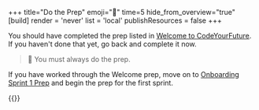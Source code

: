 +++
title="Do the Prep"
emoji="🧠"
time=5
hide_from_overview="true"
[build]
  render = 'never'
  list = 'local'
  publishResources = false
+++

You should have completed the prep listed in [Welcome to CodeYourFuture](/welcome/prep). If you haven't done that yet, go back and complete it now.

> 🧠 You must always do the prep.

If you have worked through the Welcome prep, move on to [Onboarding Sprint 1 Prep](onboarding/sprints/1/prep/) and begin the prep for the first sprint.

{{<multiple-choice
  question="Where do you start with a new module?"
  answers="Just randomly pick something from the backlog | Do nothing and wait to be told in class | I should start with the prep"
  feedback="No, the prep will show you HOW to complete the backlog, so do it first | Nope, you're being told right now | Yes, you should always start with the prep"
  correct="1" >}}
